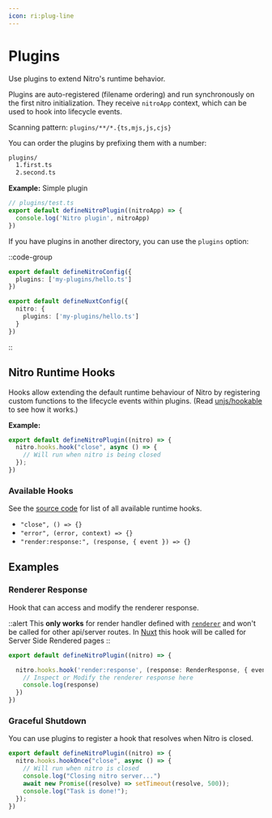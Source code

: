 ```yaml
---
icon: ri:plug-line
---
```


#  Plugins

Use plugins to extend Nitro's runtime behavior.

Plugins are auto-registered (filename ordering) and run synchronously on the first nitro initialization. They receive `nitroApp` context, which can be used to hook into lifecycle events.

Scanning pattern: `plugins/**/*.{ts,mjs,js,cjs}`

You can order the plugins by prefixing them with a number:

```md
plugins/
  1.first.ts
  2.second.ts
```

**Example:** Simple plugin

```ts
// plugins/test.ts
export default defineNitroPlugin((nitroApp) => {
  console.log('Nitro plugin', nitroApp)
})
```

If you have plugins in another directory, you can use the `plugins` option:

::code-group
```ts [nitro.config.ts]
export default defineNitroConfig({
  plugins: ['my-plugins/hello.ts']
})
```
```ts [nuxt.config.ts]
export default defineNuxtConfig({
  nitro: {
    plugins: ['my-plugins/hello.ts']
  }
})
```
::

## Nitro Runtime Hooks

Hooks allow extending the default runtime behaviour of Nitro by registering custom functions to the lifecycle events within plugins. (Read [unjs/hookable](https://github.com/unjs/hookable) to see how it works.)

**Example:**

```ts
export default defineNitroPlugin((nitro) => {
  nitro.hooks.hook("close", async () => {
    // Will run when nitro is being closed
  });
})
```

### Available Hooks

See the [source code](https://github.com/unjs/nitro/blob/main/src/runtime/types.ts#L24) for list of all available runtime hooks.

- `"close", () => {}`
- `"error", (error, context) => {}`
- `"render:response:", (response, { event }) => {}`

## Examples

### Renderer Response

Hook that can access and modify the renderer response.

::alert
This **only works** for render handler defined with [`renderer`](https://nitro.unjs.io/config#renderer) and won't be called for other api/server routes.
In [Nuxt](https://nuxt.com/) this hook will be called for Server Side Rendered pages
::

```ts
export default defineNitroPlugin((nitro) => {

  nitro.hooks.hook('render:response', (response: RenderResponse, { event: H3Event }) => {
    // Inspect or Modify the renderer response here
    console.log(response)
  })
})
```

### Graceful Shutdown

You can use plugins to register a hook that resolves when Nitro is closed.

```ts
export default defineNitroPlugin((nitro) => {
  nitro.hooks.hookOnce("close", async () => {
    // Will run when nitro is closed
    console.log("Closing nitro server...")
    await new Promise((resolve) => setTimeout(resolve, 500));
    console.log("Task is done!");
  });
})
```
